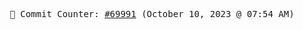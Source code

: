 <p align="center">
    <samp>
        📮 Commit Counter: <a href="https://github.com/Javascript-void0/Javascript-void0/commits/main">#69991</a> (October 10, 2023 @ 07:54 AM)
    </samp>
</p>